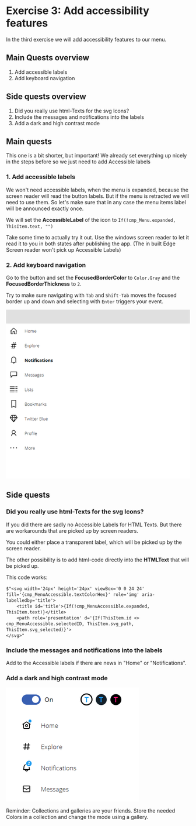 # Exercise 3: Add accessibility features

In the third exercise we will add accessibility features to our menu.


## Main Quests overview

1. Add accessible labels
2. Add keyboard navigation

## Side quests overview

1. Did you really use html-Texts for the svg Icons?
2. Include the messages and notifications into the labels
3. Add a dark and high contrast mode

## Main quests

This one is a bit shorter, but important! We already set everything up nicely in the steps before so we just need to add Accessible labels

### 1. Add accessible labels

We won't need accessible labels, when the menu is expanded, because the screen reader will read the button labels. But if the menu is retracted we will need to use them. So let's make sure that in any case the menu items label will be announced exactly once.

We will set the **AccessibleLabel** of the icon to `If(!cmp_Menu.expanded, ThisItem.text, "")`

Take some time to actually try it out. Use the windows screen reader to let it read it to you in both states after publishing the app. (The in built Edge Screen reader won't pick up Accessible Labels)


### 2. Add keyboard navigation

Go to the button and set the **FocusedBorderColor** to `Color.Gray` and the **FocusedBorderThickness** to `2`.

Try to make sure navigating with `Tab` and `Shift-Tab` moves the focused border up and down and selecting with `Enter` triggers your event.

![keyboard](assets/3_keyboard.gif)

## Side quests

### Did you really use html-Texts for the svg Icons?

If you did there are sadly no Accessible Labels for HTML Texts. But there are workarounds that are picked up by screen readers.

You could either place a transparent label, which will be picked up by the screen reader.

The other possibility is to add html-code directly into the **HTMLText** that will be picked up.

This code works:

```
$"<svg width='24px' height='24px' viewBox='0 0 24 24' fill='{cmp_MenuAccessible.textColorHex}' role='img' aria-labelledby='title'>
    <title id='title'>{If(!cmp_MenuAccessible.expanded, ThisItem.text)}</title>    
    <path role='presentation' d='{If(ThisItem.id <> cmp_MenuAccessible.selectedID, ThisItem.svg_path, ThisItem.svg_selected)}'>
</svg>"
```

### Include the messages and notifications into the labels

Add to the Accessible labels if there are news in "Home" or "Notifications".

### Add a dark and high contrast mode

![darkmode](assets/2_darkmode.gif)

Reminder: Collections and galleries are your friends. Store the needed Colors in a collection and change the mode using a gallery.